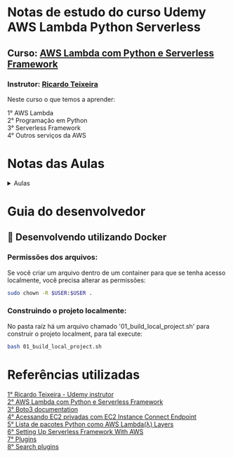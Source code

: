 # Notas de estudo do curso Udemy AWS Lambda Python Serverless

## Curso: [AWS Lambda com Python e Serverless Framework](https://www.udemy.com/course/aws-lambda-com-python-e-serverless-framework/)  
### Instrutor: [Ricardo Teixeira](https://www.udemy.com/user/f13f3617-1b4a-4f76-974a-29bf554ccc6d/ )  

Neste curso o que temos a aprender:  

1° AWS Lambda  
2° Programação em Python  
3° Serverless Framework  
4° Outros serviços da AWS  

# Notas das Aulas
<details>
    <summary>Aulas</summary>
    <ul>
        <li><a href="https://github.com/claudimf/udemy-aws-lambda-python-serverless/tree/main/curso-base">Introdução ao Python</a></li>
    </ul>
    <ul>
        <li><a href="https://github.com/claudimf/udemy-aws-lambda-python-serverless/tree/main/usando-boto3">Utilizando o Boto3</a></li>
    </ul>
    <ul>
        <li><a href="https://github.com/claudimf/udemy-aws-lambda-python-serverless/tree/main/curso-base">Curso base</a></li>
    </ul>
    <ul>
        <li><a href="https://github.com/claudimf/udemy-aws-lambda-python-serverless/tree/main/projeto_1">Projeto 1</a></li>
    </ul>
</details>

# Guia do desenvolvedor

## 🐳 Desenvolvendo utilizando Docker

### Permissões dos arquivos:
Se você criar um arquivo dentro de um container para que se tenha acesso localmente, você precisa alterar as permissões:

```sh
sudo chown -R $USER:$USER .
```
### Construindo o projeto localmente:
No pasta raíz há um arquivo chamado '01_build_local_project.sh' para construir o projeto localment, para tal execute:

```sh
bash 01_build_local_project.sh
```

# Referências utilizadas
[1° Ricardo Teixeira - Udemy instrutor](https://www.ricardoteix.com/)  
[2° AWS Lambda com Python e Serverless Framework](https://www.udemy.com/course/aws-lambda-com-python-e-serverless-framework/)  
[3° Boto3 documentation](https://boto3.amazonaws.com/v1/documentation/api/latest/index.html)  
[4° Acessando EC2 privadas com EC2 Instance Connect Endpoint](https://www.youtube.com/watch?v=BCVkyoe9aoI)  
[5° Lista de pacotes Python como AWS Lambda(λ) Layers ](https://github.com/keithrozario/Klayers)  
[6° Setting Up Serverless Framework With AWS](https://www.serverless.com/framework/docs/getting-started)  
[7° Plugins](https://www.serverless.com/framework/docs/guides/plugins)  
[8° Search plugins](https://www.serverless.com/plugins)  